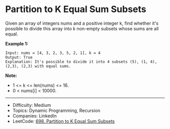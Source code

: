 # Partition to K Equal Sum Subsets

Given an array of integers nums and a positive integer k, find whether it's possible to divide this array into k non-empty subsets whose sums are all equal.

**Example 1:**  
```
Input: nums = [4, 3, 2, 3, 5, 2, 1], k = 4
Output: True
Explanation: It's possible to divide it into 4 subsets (5), (1, 4), (2,3), (2,3) with equal sums.
```
**Note:**  

* 1 <= k <= len(nums) <= 16.
* 0 < nums[i] < 10000.

---

* Difficulty: Medium
* Topics: Dynamic Programming, Recursion
* Companies: LinkedIn
* LeetCode: [698. Partition to K Equal Sum Subsets](https://leetcode.com/problems/partition-to-k-equal-sum-subsets/description/)
